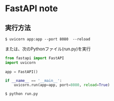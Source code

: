 # FastAPI note

## 実行方法


```
$ uvicorn app:app --port 8080  --reload 
```

または、次のPythonファイル(run.py)を実行

```Python
from fastapi import FastAPI
import uvicorn
 
app = FastAPI()

if __name__ == '__main__':
    uvicorn.run(app=app, port=8080, reload=True)
```

```Shell
$ python run.py
```
